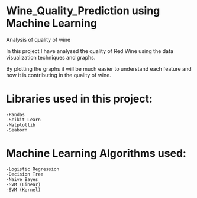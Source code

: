 # Wine_Quality_Prediction using Machine Learning
Analysis of quality of wine 

In this project I have analysed the quality of Red Wine using the data visualization techniques and graphs. 

By plotting the graphs it will be much easier to understand each feature and how it is contributing in the quality of wine.

# Libraries used in this project:
	-Pandas
	-Scikit Learn
	-Matplotlib
	-Seaborn

# Machine Learning Algorithms used:
	-Logistic Regression
	-Decision Tree
	-Naive Bayes
	-SVM (Linear)
	-SVM (Kernel)
